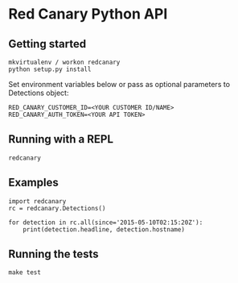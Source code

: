# Red Canary Python API

## Getting started

    mkvirtualenv / workon redcanary
    python setup.py install

Set environment variables below or pass as optional parameters to Detections object:

    RED_CANARY_CUSTOMER_ID=<YOUR CUSTOMER ID/NAME>
    RED_CANARY_AUTH_TOKEN=<YOUR API TOKEN>

## Running with a REPL

    redcanary

## Examples

    import redcanary
    rc = redcanary.Detections()

    for detection in rc.all(since='2015-05-10T02:15:20Z'):
        print(detection.headline, detection.hostname)

## Running the tests

    make test
